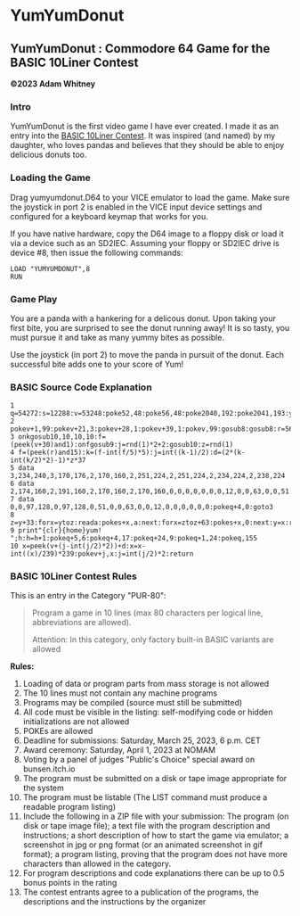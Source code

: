 # YumYumDonut
## YumYumDonut : Commodore 64 Game for the BASIC 10Liner Contest
**©2023 Adam Whitney**

### Intro

YumYumDonut is the first video game I have ever created. I made it as an entry into the [BASIC 10Liner Contest](https://www.homeputerium.de/). It was inspired (and named) by my daughter, who loves pandas and believes that they should be able to enjoy delicious donuts too.

### Loading the Game

Drag yumyumdonut.D64 to your VICE emulator to load the game. Make sure the joystick in port 2 is enabled in the VICE input device settings and configured for a keyboard keymap that works for you.

If you have native hardware, copy the D64 image to a floppy disk or load it via a device such as an SD2IEC. Assuming your floppy or SD2IEC drive is device #8, then issue the following commands:

    LOAD "YUMYUMDONUT",8
    RUN

### Game Play

You are a panda with a hankering for a delicous donut. Upon taking your first bite, you are surprised to see the donut running away! It is so tasty, you must pursue it and take as many yummy bites as possible.

Use the joystick (in port 2) to move the panda in pursuit of the donut. Each successful bite adds one to your score of Yum!

### BASIC Source Code Explanation

    1 q=54272:s=12288:v=53248:poke52,48:poke56,48:poke2040,192:poke2041,193:y=0:h=1
    2 pokev+1,99:pokev+21,3:pokev+28,1:pokev+39,1:pokev,99:gosub8:gosub8:r=56320
    3 onkgosub10,10,10,10:f=(peek(v+30)and1):onfgosub9:j=rnd(1)*2+2:gosub10:z=rnd(1)
    4 f=(peek(r)and15):k=(f-int(f/5)*5):j=int((k-1)/2):d=(2*(k-int(k/2)*2)-1)*z*37
    5 data 3,234,240,3,170,176,2,170,160,2,251,224,2,251,224,2,234,224,2,238,224
    6 data 2,174,160,2,191,160,2,170,160,2,170,160,0,0,0,0,0,0,0,12,0,0,63,0,0,51
    7 data 0,0,97,128,0,97,128,0,51,0,0,63,0,0,12,0,0,0,0,0,0:pokeq+4,0:goto3
    8 z=y+33:forx=ytoz:reada:pokes+x,a:next:forx=ztoz+63:pokes+x,0:next:y=x:return
    9 print"{clr}{home}yum! ";h:h=h+1:pokeq+5,6:pokeq+4,17:pokeq+24,9:pokeq+1,24:pokeq,155
    10 x=peek(v+(j-int(j/2)*2))+d:x=x-int((x)/239)*239:pokev+j,x:j=int(j/2)*2:return

### BASIC 10Liner Contest Rules

This is an entry in the Category "PUR-80":

> Program a game in 10 lines (max 80 characters per logical line, abbreviations are allowed).
>
> Attention: In this category, only factory built-in BASIC variants are allowed

**Rules:**
1. Loading of data or program parts from mass storage is not allowed
2. The 10 lines must not contain any machine programs
3. Programs may be compiled (source must still be submitted)
4. All code must be visible in the listing: self-modifying code or hidden initializations are not allowed
5. POKEs are allowed
6. Deadline for submissions: Saturday, March 25, 2023, 6 p.m. CET
7. Award ceremony: Saturday, April 1, 2023 at NOMAM
8. Voting by a panel of judges
"Public's Choice" special award on bunsen.itch.io 
9. The program must be submitted on a disk or tape image appropriate for the system
10. The program must be listable (The LIST command must produce a readable program listing)
11. Include the following in a ZIP file with your submission:  The program (on disk or tape image file); a text file with the program description and instructions; a short description of how to start the game via emulator;  a screenshot in jpg or png format (or an animated screenshot in gif format); a program listing, proving that the program does not have more characters than allowed in the category.
12. For program descriptions and code explanations there can be up to 0.5 bonus points in the rating
13. The contest entrants agree to a publication of the programs, the descriptions and the instructions by the organizer

